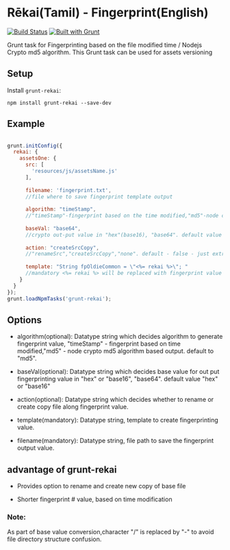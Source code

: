 # Rēkai(Tamil) - Fingerprint(English) 

[![Build Status](https://travis-ci.org/rmanivannan/grunt-rekai.svg?branch=master)](https://travis-ci.org/rmanivannan/grunt-rekai)
[![Built with Grunt](https://cdn.gruntjs.com/builtwith.png)](http://gruntjs.com/)

Grunt task for Fingerprinting based on the file modified time / Nodejs Crypto md5 algorithm.
This Grunt task can be used for assets versioning  

## Setup

Install `grunt-rekai`:

```
npm install grunt-rekai --save-dev
```

## Example

``` javascript

grunt.initConfig({
  rekai: {
    assetsOne: {
      src: [
        'resources/js/assetsName.js'
      ],
      
      filename: 'fingerprint.txt',
      //file where to save fingerprint template output
      
      algorithm: "timeStamp",
      //"timeStamp"-fingerprint based on the time modified,"md5"-node crypto md5 algorithm based output. default to "md5".
      
      baseVal: "base64", 
      //crypto out-put value in "hex"(base16), "base64". default value - "hex".
      
      action: "createSrcCopy", 
      //"renameSrc","createSrcCopy","none". default - false - just extract fingetprint & it doesnt rename or copy the file. 
      
      template: "String fpOldieCommon = \"<%= rekai %>\"; "
      //mandatory <%= rekai %> will be replaced with fingerprint value
    }
  }
});
grunt.loadNpmTasks('grunt-rekai');

```

## Options

 - algorithm(optional): Datatype string which decides algorithm to generate fingerprint value, "timeStamp" - fingerprint based on time modified,"md5" - node crypto md5 algorithm based output. default to "md5".

 - baseVal(optional): Datatype string which decides base value for out put fingerprinting value in "hex" or "base16", "base64". default value "hex" or "base16"

 - action(optional): Datatype string which decides whether to rename or create copy file along fingerprint value. 

 - template(mandatory): Datatype string, template to create fingerprinting value. 

 - filename(mandatory): Datatype string, file path to save the fingerprint output value.

## advantage of grunt-rekai

- Provides option to rename and create new copy of base file

- Shorter fingerprint # value, based on time modification  

### Note:
As part of base value conversion,character "/" is replaced by "-" to avoid file directory structure confusion. 
